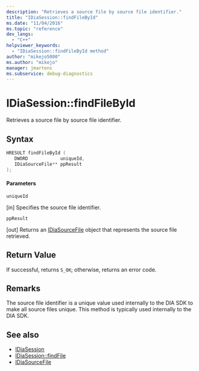 ```yaml
---
description: "Retrieves a source file by source file identifier."
title: "IDiaSession::findFileById"
ms.date: "11/04/2016"
ms.topic: "reference"
dev_langs:
  - "C++"
helpviewer_keywords:
  - "IDiaSession::findFileById method"
author: "mikejo5000"
ms.author: "mikejo"
manager: jmartens
ms.subservice: debug-diagnostics
---
```

# IDiaSession::findFileById

Retrieves a source file by source file identifier.

## Syntax

```C++
HRESULT findFileById ( 
   DWORD            uniqueId,
   IDiaSourceFile** ppResult
);
```

#### Parameters
 `uniqueId`

[in] Specifies the source file identifier.

 `ppResult`

[out] Returns an [IDiaSourceFile](../../debugger/debug-interface-access/idiasourcefile.md) object that represents the source file retrieved.

## Return Value
 If successful, returns `S_OK`; otherwise, returns an error code.

## Remarks
 The source file identifier is a unique value used internally to the DIA SDK to make all source files unique. This method is typically used internally to the DIA SDK.

## See also
- [IDiaSession](../../debugger/debug-interface-access/idiasession.md)
- [IDiaSession::findFile](../../debugger/debug-interface-access/idiasession-findfile.md)
- [IDiaSourceFile](../../debugger/debug-interface-access/idiasourcefile.md)
